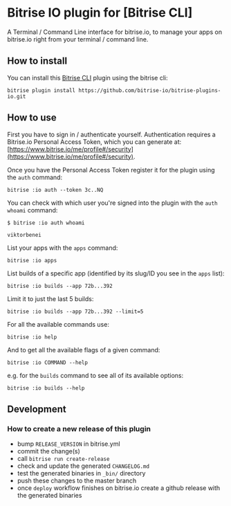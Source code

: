 # Bitrise IO plugin for [Bitrise CLI]

A Terminal / Command Line interface for bitrise.io, to manage your apps on bitrise.io right from your terminal / command line.

## How to install

You can install this [Bitrise CLI](https://www.bitrise.io/cli) plugin using the bitrise cli:

```
bitrise plugin install https://github.com/bitrise-io/bitrise-plugins-io.git
```

## How to use

First you have to sign in / authenticate yourself.
Authentication requires a Bitrise.io Personal Access Token,
which you can generate at: [https://www.bitrise.io/me/profile#/security](https://www.bitrise.io/me/profile#/security).

Once you have the Personal Access Token register it for the plugin using the `auth` command:

```
bitrise :io auth --token 3c..NQ
```

You can check with which user you're signed into the plugin with the `auth whoami` command:

```
$ bitrise :io auth whoami

viktorbenei
```

List your apps with the `apps` command:

```
bitrise :io apps
```

List builds of a specific app (identified by its slug/ID you see in the `apps` list):

```
bitrise :io builds --app 72b...392
```

Limit it to just the last 5 builds:

```
bitrise :io builds --app 72b...392 --limit=5
```

For all the available commands use:

```
bitrise :io help
```

And to get all the available flags of a given command:

```
bitrise :io COMMAND --help
```

e.g. for the `builds` command to see all of its available options:

```
bitrise :io builds --help
```


## Development

### How to create a new release of this plugin

- bump `RELEASE_VERSION` in bitrise.yml
- commit the change(s)
- call `bitrise run create-release`
- check and update the generated `CHANGELOG.md`
- test the generated binaries in `_bin/` directory
- push these changes to the master branch
- once `deploy` workflow finishes on bitrise.io create a github release with the generated binaries
